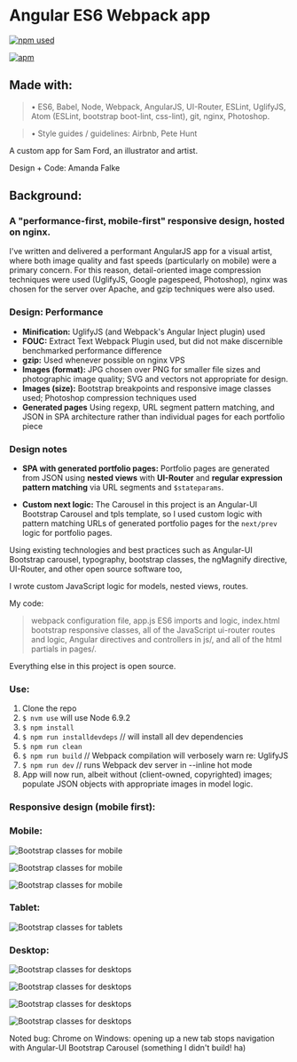 # Angular ES6 Webpack app

[![npm used](https://img.shields.io/npm/dm/localeval.svg?style=flat)](https://www.npmjs.com/)

[![apm](https://img.shields.io/apm/v/vim-mode.svg?style=flat)](https://github.com/atom/apm)

## Made with:
> • ES6, Babel, Node, Webpack, AngularJS, UI-Router, ESLint, UglifyJS,
Atom (ESLint, bootstrap boot-lint, css-lint), git, nginx, Photoshop.

> • Style guides / guidelines: Airbnb, Pete Hunt

A custom app for Sam Ford, an illustrator and artist.

Design + Code: Amanda Falke

## Background:
### A "performance-first, mobile-first" responsive design, hosted on nginx.
I've written and delivered a performant AngularJS app for a visual artist,
where both image quality and fast speeds (particularly on mobile) were a primary
concern. For this reason, detail-oriented image compression techniques were
used (UglifyJS, Google pagespeed, Photoshop), nginx was chosen for the server
over Apache, and gzip techniques were also used.

### Design: Performance
- **Minification:** UglifyJS (and Webpack's Angular Inject plugin) used
- **FOUC:** Extract Text Webpack Plugin used, but did not make discernible benchmarked performance difference
- **gzip:** Used whenever possible on nginx VPS
- **Images (format):** JPG chosen over PNG for smaller file sizes and photographic image quality; SVG and vectors not appropriate for design.
- **Images (size):** Bootstrap breakpoints and responsive image classes used; Photoshop compression techniques used
- **Generated pages** Using regexp, URL segment pattern matching, and JSON in SPA architecture rather than individual pages for each portfolio piece

### Design notes
- **SPA with generated portfolio pages:** Portfolio pages are generated from JSON using **nested views** with **UI-Router** and **regular expression pattern matching** via URL segments and `$stateparams`.

- **Custom next logic:** The Carousel in this project is an Angular-UI Bootstrap Carousel and tpls template, so I used custom logic with pattern matching URLs of generated portfolio pages for the `next/prev` logic for portfolio pages.

Using existing technologies and best practices such as Angular-UI Bootstrap carousel, typography, bootstrap classes, the ngMagnify directive, UI-Router, and other
open source software too,

I wrote custom JavaScript logic for models, nested views, routes.

My code:
> webpack configuration file, app.js ES6 imports and logic,
index.html bootstrap responsive classes, all of the JavaScript ui-router
routes and logic, Angular directives and controllers in js/, and all of the html
 partials in pages/.

Everything else in this project is open source.

### Use:
1. Clone the repo
2. `$ nvm use` will use Node 6.9.2
3. `$ npm install`
4. `$ npm run installdevdeps` // will install all dev dependencies
5. `$ npm run clean`
6. `$ npm run build` // Webpack compilation will verbosely warn re: UglifyJS
7. `$ npm run dev`	// runs Webpack dev server in --inline hot mode
8. App will now run, albeit without (client-owned, copyrighted) images;
populate JSON objects with appropriate images in model logic.

### Responsive design (mobile first):
### Mobile:

![Bootstrap classes for mobile](/readmeimg/gallery-mobile.jpg "Gallery, mobile")

![Bootstrap classes for mobile](/readmeimg/work-mobile.jpg "Work, mobile")

![Bootstrap classes for mobile](/readmeimg/portfolio-mobile.jpg "Portfolio, mobile")


### Tablet:

![Bootstrap classes for tablets](/readmeimg/work-tablet.jpg "Work, tablet")


### Desktop:

![Bootstrap classes for desktops](/readmeimg/gallery-large.jpg "Gallery, desktop")

![Bootstrap classes for desktops](/readmeimg/work-large-medium.jpg "Gallery, desktop")

![Bootstrap classes for desktops](/readmeimg/portfolio-large.jpg "Portfolio, desktop")

![Bootstrap classes for desktops](/readmeimg/about-large.jpg "About, desktop")


Noted bug: Chrome on Windows: opening up a new tab stops navigation
with Angular-UI Bootstrap Carousel (something I didn't build! ha)
